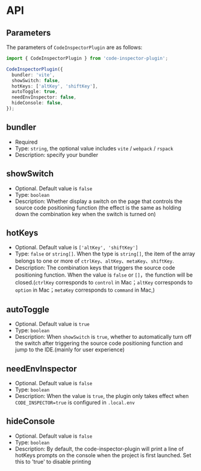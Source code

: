 # API

## Parameters

The parameters of `CodeInspectorPlugin` are as follows:

```typescript
import { CodeInspectorPlugin } from 'code-inspector-plugin';

CodeInspectorPlugin({
  bundler: 'vite',
  showSwitch: false,
  hotKeys: ['altKey', 'shiftKey'],
  autoToggle: true,
  needEnvInspector: false,
  hideConsole: false,
});
```

## bundler

- Required
- Type: `string`, the optional value includes `vite` / `webpack` / `rspack`
- Description: specify your bundler

## showSwitch

- Optional. Default value is `false`
- Type: `boolean`
- Description: Whether display a switch on the page that controls the source code positioning function (the effect is the same as holding down the combination key when the switch is turned on)

## hotKeys

- Optional. Default value is `['altKey', 'shiftKey']`
- Type: `false` or `string[]`. When the type is `string[]`, the item of the array belongs to one or more of `ctrlKey`、`altKey`、`metaKey`、`shiftKey`.
- Description: The combination keys that triggers the source code positioning function. When the value is `false` or `[]`，the function will be closed.(`ctrlKey` corresponds to `control` in Mac；`altKey` corresponds to `option` in Mac；`metaKey` corresponds to `command` in Mac,)

## autoToggle

- Optional. Default value is `true`
- Type: `boolean`
- Description: When `showSwitch` is `true`, whether to automatically turn off the switch after triggering the source code positioning function and jump to the IDE.(mainly for user experience)

## needEnvInspector

- Optional. Default value is `false`
- Type: `boolean`
- Description: When the value is `true`, the plugin only takes effect when `CODE_INSPECTOR=true` is configured in `.local.env`

## hideConsole

- Optional. Default value is `false`
- Type: `boolean`
- Description: By default, the code-inspector-plugin will print a line of hotKeys prompts on the console when the project is first launched. Set this to 'true' to disable printing
